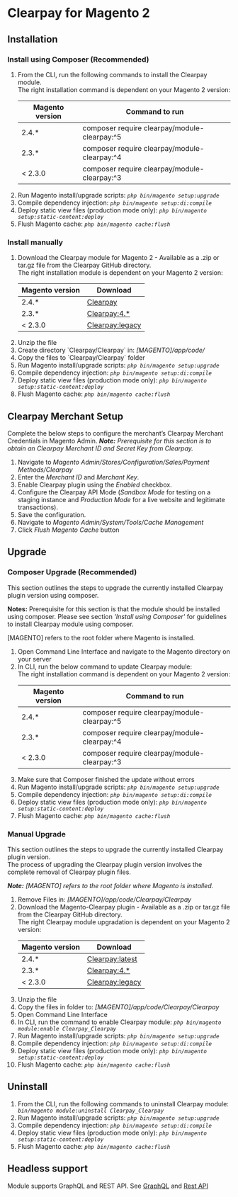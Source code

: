 # Clearpay for Magento 2

## Installation

### Install using Composer (Recommended)
<ol>
<li> From the CLI, run the following commands to install the Clearpay module.
<br/>The right installation command is dependent on your Magento 2 version:

| Magento version | Command to run                                              |
|-----------------|-------------------------------------------------------------|
| 2.4.*           | composer require clearpay/module-clearpay:^5         |
| 2.3.*           | composer require clearpay/module-clearpay:^4         |
| < 2.3.0         | composer require clearpay/module-clearpay:^3         |
</li>
<li> Run Magento install/upgrade scripts: <code><em>php bin/magento setup:upgrade</em></code> </li>
<li> Compile dependency injection: <code><em>php bin/magento setup:di:compile</em></code> </li>
<li> Deploy static view files (production mode only): <code><em>php bin/magento setup:static-content:deploy</em></code> </li>
<li> Flush Magento cache: <code><em>php bin/magento cache:flush</em></code></li>
</ol>

### Install manually
<ol>
	<li> Download the Clearpay module for Magento 2 - Available as a .zip or tar.gz file from the Clearpay GitHub directory. 
   <br/>The right installation module is dependent on your Magento 2 version:

| Magento version | Download                                          |
|-----------------|--------------------------------------------------------|
| 2.4.*           | [Clearpay](https://github.com/clearpay/clearpay-magento-2/archive/refs/heads/main.zip) |
| 2.3.*           | [Clearpay:4.*](https://github.com/clearpay/clearpay-magento-2/archive/refs/heads/2.3-main.zip)  |
| < 2.3.0         | [Clearpay:legacy](https://github.com/clearpay/clearpay-magento-2/archive/refs/heads/legacy-main.zip) |
</li>
<li> Unzip the file</li>
<li> Create directory `Clearpay/Clearpay` in: <em>[MAGENTO]/app/code/ </em> </li>
<li> Copy the files to `Clearpay/Clearpay` folder </li>
<li> Run Magento install/upgrade scripts: <code><em>php bin/magento setup:upgrade</em></code> </li>
<li> Compile dependency injection: <code><em>php bin/magento setup:di:compile</em></code> </li>
<li> Deploy static view files (production mode only): <code><em>php bin/magento setup:static-content:deploy</em></code> </li>
<li> Flush Magento cache: <code><em>php bin/magento cache:flush</em></code></li>
</ol>

## Clearpay Merchant Setup
Complete the below steps to configure the merchant’s Clearpay Merchant Credentials in Magento Admin.
<em><strong>Note:</strong> Prerequisite for this section is to obtain an Clearpay Merchant ID and Secret Key from Clearpay.</em>

<ol>
   <li> Navigate to <em>Magento Admin/Stores/Configuration/Sales/Payment Methods/Clearpay</em> </li>
	<li> Enter the <em>Merchant ID</em> and <em>Merchant Key</em>. </li>
	<li> Enable Clearpay plugin using the <em>Enabled</em> checkbox. </li>
	<li> Configure the Clearpay API Mode (<em>Sandbox Mode</em> for testing on a staging instance and <em>Production Mode</em> for a live website and legitimate transactions). </li>
	<li> Save the configuration. </li>
	<li> Navigate to <em>Magento Admin/System/Tools/Cache Management</em> </li>
    <li> Click <em>Flush Magento Cache</em> button</li>
</ol>

## Upgrade

### Composer Upgrade (Recommended)
<p> This section outlines the steps to upgrade the currently installed Clearpay plugin version using composer. </p>
<p> <strong>Notes:</strong> Prerequisite for this section is that the module should be installed using composer. Please see section <em>'Install using Composer'</em> for guidelines to install Clearpay module using composer.</p>
<p>[MAGENTO] refers to the root folder where Magento is installed. </p>

<ol>
	<li> Open Command Line Interface and navigate to the Magento directory on your server</li>
	<li> In CLI, run the below command to update Clearpay module:  
<br/>The right installation command is dependent on your Magento 2 version:

| Magento version | Command to run                                              |
|-----------------|-------------------------------------------------------------|
| 2.4.*           | composer require clearpay/module-clearpay:^5         |
| 2.3.*           | composer require clearpay/module-clearpay:^4         |
| < 2.3.0         | composer require clearpay/module-clearpay:^3         |
 </li>
<li> Make sure that Composer finished the update without errors </li>
<li> Run Magento install/upgrade scripts: <code><em>php bin/magento setup:upgrade</em></code> </li>
<li> Compile dependency injection: <code><em>php bin/magento setup:di:compile</em></code> </li>
<li> Deploy static view files (production mode only): <code><em>php bin/magento setup:static-content:deploy</em></code> </li>
<li> Flush Magento cache: <code><em>php bin/magento cache:flush</em></code></li>
</ol>

### Manual Upgrade 
<p>This section outlines the steps to upgrade the currently installed Clearpay plugin version.<br/>
The process of upgrading the Clearpay plugin version involves the complete removal of Clearpay plugin files. <br/>
</p>
<em><strong>Note:</strong>  [MAGENTO] refers to the root folder where Magento is installed. </em>

<ol>
	<li> Remove Files in: <em>[MAGENTO]/app/code/Clearpay/Clearpay</em></li>
	<li> Download the Magento-Clearpay plugin - Available as a .zip or tar.gz file from the Clearpay GitHub directory. 
 <br/>The right Clearpay module upgradation is dependent on your Magento 2 version:

| Magento version | Download                                          |
|-----------------|--------------------------------------------------------|
| 2.4.*           | [Clearpay:latest](https://github.com/clearpay/clearpay-magento-2/archive/refs/heads/main.zip) |
| 2.3.*           | [Clearpay:4.*](https://github.com/clearpay/clearpay-magento-2/archive/refs/heads/2.3-main.zip)  |
| < 2.3.0         | [Clearpay:legacy](https://github.com/clearpay/clearpay-magento-2/archive/refs/heads/legacy-main.zip) |
   </li>
	<li> Unzip the file </li>
	<li> Copy the files in folder to:  <em>[MAGENTO]/app/code/Clearpay/Clearpay</em> </li>
	<li> Open Command Line Interface </li>
	<li> In CLI, run the command to enable Clearpay module: <code><em>php bin/magento module:enable Clearpay_Clearpay</em></code> </li>
	<li> Run Magento install/upgrade scripts: <code><em>php bin/magento setup:upgrade</em></code> </li>
   <li> Compile dependency injection: <code><em>php bin/magento setup:di:compile</em></code> </li>
   <li> Deploy static view files (production mode only): <code><em>php bin/magento setup:static-content:deploy</em></code> </li>
   <li> Flush Magento cache: <code><em>php bin/magento cache:flush</em></code></li>
</ol>

## Uninstall

<ol>
<li> From the CLI, run the following commands to uninstall Clearpay module: <code><em> bin/magento module:uninstall Clearpay_Clearpay</em></code>
</li>
<li> Run Magento install/upgrade scripts: <code><em>php bin/magento setup:upgrade</em></code> </li>
   <li> Compile dependency injection: <code><em>php bin/magento setup:di:compile</em></code> </li>
   <li> Deploy static view files (production mode only): <code><em>php bin/magento setup:static-content:deploy</em></code> </li>
   <li> Flush Magento cache: <code><em>php bin/magento cache:flush</em></code></li>
</ol>

## Headless support

Module supports GraphQL and REST API. See [GraphQL](Docs/GraphQL.md) and [Rest API](Docs/RestAPI.md)
